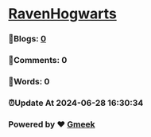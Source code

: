 # [RavenHogwarts](https://RavenHogWarts.github.io/blog) 
### :page_facing_up:Blogs: [0](https://RavenHogWarts.github.io/blog/tag.html) 
### :speech_balloon:Comments: 0 
### :hibiscus:Words: 0 
### :alarm_clock:Update At 2024-06-28 16:30:34 
### Powered by :heart: [Gmeek](https://github.com/Meekdai/Gmeek)
